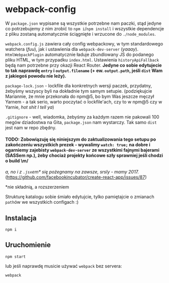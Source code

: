 # webpack-config

W `package.json` wypisane są wszystkie potrzebne nam paczki, stąd jedyne co potrzebujemy z nim zrobić to `npm i`/`npm install` i wszystkie dependencje z pliku zostaną automatycznie ściągnięte i wrzucone do `./node_modules`.

`webpack.config.js` zawiera cały config webpackowy, w tym standardowego watchera (_fuu_), jak i ustawienia dla `webpack-dev-server` (_yaaay_). `HtmlWebpackPlugin` automatycznie ładuje zbundlowany JS do podanego pliku HTML, w tym przypadku `index.html`. Ustawienia `historyApiFallback` będą nam potrzebne przy okazji React Router. **Jedyne co sobie edytujecie to tak naprawdę `entry` i `output.filename` (+ ew. `output.path`, jeśli `dist` Wam z jakiegoś powodu nie leży).**

`package-lock.json` - lockfile dla konkretnych wersji paczek, przydatny, żebyśmy wszyscy byli na dokładnie tym samym setupie. (podziękujcie Mariannie, że mnie przekonała do npm@5, bo bym Was jeszcze męczył Yarnem - a tak serio, warto poczytać o lockfile'ach, czy to w npm@5 czy w Yarnie, _hot shit I tell ya_)

`.gitignore` - well, wiadomka, żebyśmy za każdym razem nie pakowali 100 megów dziadostwa na Gita, `package.json` nam wystarczy. Tak samo `dist` jest nam w repo zbędny.

#### TODO: Zobowiązuję się niniejszym do zaktualizowania tego setupu po zakończeniu wszystkich prezek - wywalimy `watch: true;` na dobre i ogarniemy zajebisty `webpack-dev-server` ze wszystkimi fajnymi bajerami (SASSem np.), żeby chociaż projekty końcowe szły sprawniej jeśli chodzi o build \m/

_a, no i z `.jsx`em* się pożegnamy na zawsze, srsly - mamy 2017._ (https://github.com/facebookincubator/create-react-app/issues/87)

*nie składnią, a rozszerzeniem

Strukturę katalogu sobie śmiało edytujcie, tylko pamiętajcie o zmianach `path`ów we wszystkich configach :)

Instalacja
------
```
npm i
```

Uruchomienie
------
```
npm start
```

lub jeśli naprawdę musicie używać `webpack` bez servera:

```
webpack
```
